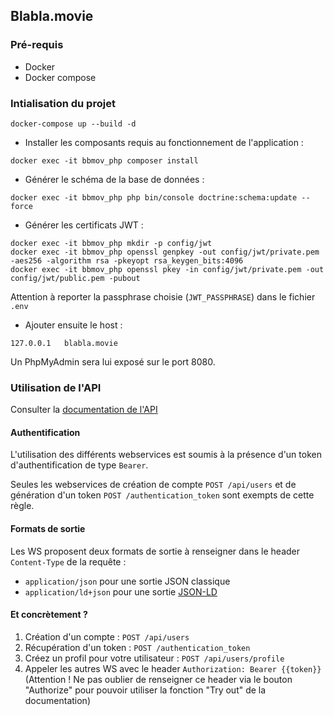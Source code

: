 ## Blabla.movie

### Pré-requis
- Docker
- Docker compose 

### Intialisation du projet
```shell script
docker-compose up --build -d
```
- Installer les composants requis au fonctionnement de l'application :
```shell script
docker exec -it bbmov_php composer install
```
- Générer le schéma de la base de données :
```shell script
docker exec -it bbmov_php php bin/console doctrine:schema:update --force
```
- Générer les certificats JWT : 
```shell script
docker exec -it bbmov_php mkdir -p config/jwt
docker exec -it bbmov_php openssl genpkey -out config/jwt/private.pem -aes256 -algorithm rsa -pkeyopt rsa_keygen_bits:4096
docker exec -it bbmov_php openssl pkey -in config/jwt/private.pem -out config/jwt/public.pem -pubout
```
Attention à reporter la passphrase choisie (`JWT_PASSPHRASE`) dans le fichier `.env`

- Ajouter ensuite le host :
```text
127.0.0.1	blabla.movie
```
Un PhpMyAdmin sera lui exposé sur le port 8080.

### Utilisation de l'API
Consulter la [documentation de l'API](http://blabla.movie)

#### Authentification
L'utilisation des différents webservices est soumis à la présence d'un token d'authentification de type `Bearer`.
 
Seules les webservices de création de compte `POST /api/users` et de génération d'un token `POST /authentication_token` sont exempts de cette règle.

#### Formats de sortie
Les WS proposent deux formats de sortie à renseigner dans le header `Content-Type` de la requête :
- `application/json` pour une sortie JSON classique
- `application/ld+json` pour une sortie [JSON-LD](https://en.wikipedia.org/wiki/JSON-LD)

#### Et concrètement ?
1. Création d'un compte : `POST /api/users`
1. Récupération d'un token : `POST /authentication_token`
1. Créez un profil pour votre utilisateur : `POST /api/users/profile`
1. Appeler les autres WS avec le header `Authorization: Bearer {{token}}` (Attention ! Ne pas oublier de renseigner ce header via le bouton "Authorize" pour pouvoir utiliser la fonction "Try out" de la documentation)
